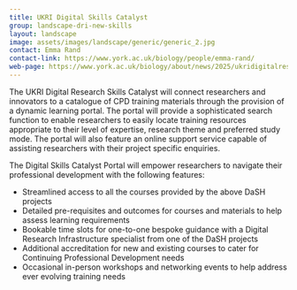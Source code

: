 ```yaml
---
title: UKRI Digital Skills Catalyst
group: landscape-dri-new-skills
layout: landscape
image: assets/images/landscape/generic/generic_2.jpg
contact: Emma Rand
contact-link: https://www.york.ac.uk/biology/people/emma-rand/
web-page: https://www.york.ac.uk/biology/about/news/2025/ukridigitalresearchskillscatalyst/
---
```


The UKRI Digital Research Skills Catalyst will connect researchers and innovators to a catalogue of CPD training materials through the provision of a dynamic learning portal. The portal will provide a sophisticated search function to enable researchers to easily locate training resources appropriate to their level of expertise, research theme and preferred study mode. The portal will also feature an online support service capable of assisting researchers with their project specific enquiries. 

The Digital Skills Catalyst Portal will empower researchers to navigate their professional development with the following features:

- Streamlined access to all the courses provided by the above DaSH projects
- Detailed pre-requisites and outcomes for courses and materials to help assess learning requirements
- Bookable time slots for one-to-one bespoke guidance with a Digital Research Infrastructure specialist from one of the DaSH projects
- Additional accreditation for new and existing courses to cater for Continuing Professional Development needs
- Occasional in-person workshops and networking events to help address ever evolving training needs
